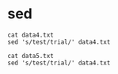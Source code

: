 # sed 
```shell
cat data4.txt
sed 's/test/trial/' data4.txt
```
```shell
cat data5.txt
sed 's/test/trial/' data4.txt
```
